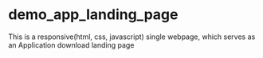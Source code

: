 # demo_app_landing_page
This is a responsive(html, css, javascript) single webpage, which serves as an Application download landing page

